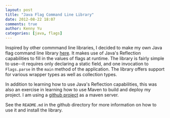 ```yaml
---
layout: post
title: "Java Flag Command Line Library"
date: 2012-08-22 18:07
comments: true
author: Kenny Yu
categories: [java, flags]
---
```


Inspired by other commmand line libraries, I decided to make my own Java flag
command line library [here](https://github.com/kennyyu/flags). It makes use
of Java's Reflection capabilities to fill in the values of flags at runtime.
The library is fairly simple to use--it requires only declaring a static
field, and one invocation to `Flags.parse` in the `main` method of the
application. The library offers support for various wrapper types as well
as collection types.

In addition to learning how to use Java's Reflection capabilities, this
was also an exercise in learning how to use Maven to build and deploy my
project. I am using a [github project](https://github.com/kennyyu/maven-repos)
as a maven server.

See the `README.md` in the github directory for more information on how to
use it and install the library.